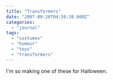 ```yaml
---
title: "Transformers"
date: "2007-09-28T04:58:38.000Z"
categories: 
  - "journal"
tags: 
  - "costumes"
  - "humour"
  - "toys"
  - "transformers"
---
```


I'm so making one of these for Halloween.
